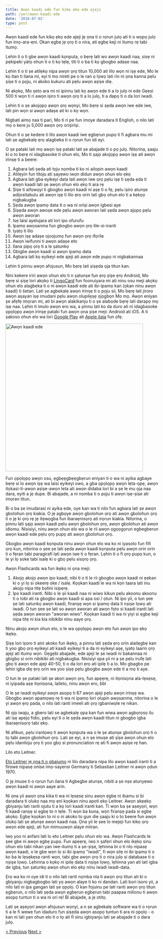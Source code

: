 ```yaml
---
title: Awọn kaadi ede fun kikọ ẹkọ ede ajeji
path: /yor/awon-kaadi-ede
date: '2018-07-02'
type: post
---
```


Awọn kaadi ede fun kikọ ẹkọ ede ajeji jẹ ọna ti o rọrun julọ ati ti o wọpọ julọ fun imọ-ara-ẹni. Ọkan ẹgbẹ jẹ ọrọ ti o nira, ati ẹgbẹ keji ni itumọ rẹ tabi itumọ.

Lehin ti o ti gbe awọn kaadi kọnputa, o bẹrẹ lati wo awọn kaadi naa, sisẹ ni pẹkipẹki yàtọ ohun ti o ti kọ tẹlẹ, titi ti o ba ti kọ gbogbo adaṣe naa.

Lẹhin ti o ti ṣe atilẹkọ nipa awọn ọrọ titun 10,000 ati lilo wọn ni iṣẹ ede, Mo le kọ itan ti ilana mi, eyi ti mo nireti pe o le ran ọ lọwọ lati rìn ni ọna kanna pẹlu ṣiṣe ti o pọju, ni akoko kukuru ati pẹlu awọn aṣiṣe diẹ.

Ni akọkọ, Mo ṣeto ara mi ni ipinnu lati kọ awọn ede ti a lo julọ ni ede Gẹẹsi 500 ti wọn ti ri awọn iṣiro ti awọn ọrọ ti a lo julọ, ti a dapọ ti o da lori iwadi.

Lehin ti o ṣe akojọpọ awọn ọrọ wọnyi, Mo bẹrẹ si ṣẹda awọn iwe ede iwe, lati pin wọn si awọn adaṣe ati ki o kọ wọn.

Nigbati aimọ naa ti pari, Mo ti ri pe fun imoye daradara ti English, o nilo lati mọ o kere ju 5,000 awọn ọrọ oriṣiriṣi.

Ohun ti o ṣe kedere ti lilo awọn kaadi iwe ẹgbẹrun pupọ ti fi agbara mu mi lati ṣe agbekalẹ ẹrọ alagbeka ti o rọrun fun idi eyi.

O ṣe pataki lati mọ awọn iṣẹ pataki lati ṣe abajade ti o pọ julọ. Nitorina, ṣaaju ki o to bẹrẹ ni idagbasoke ti ohun elo, Mo ti ṣajọ akojọpọ awọn iṣẹ ati awọn irinṣẹ ti a beere:

1. Agbara lati ṣẹda ati tọju nọmba ti ko ni ailopin awọn kaadi
2. Atilẹyin fun titoju ati ṣayẹwo iwọn didun awọn ohun elo ẹkọ
3. Agbara lati gba eyikeyi data lati awọn iwe ọrọ pẹlu iṣẹ ti ṣẹda ẹda ti awọn kaadi lati ṣe awọn ohun elo ẹkọ ti ara rẹ
4. Ṣiṣe ti aifọwọyi ti gbogbo awọn kaadi ni aṣẹ ti o fẹ, pẹlu iṣiro atunṣe adijositabulu ati awọn iṣẹ ti lilo ẹrọ orin lati gbọ ohun elo ti a kẹkọọ nigbakugba
5. Ṣẹda awọn ipamọ data ti o wa ni oriṣi awọn igbesi aye
6. Ṣiṣẹda awọn awoṣe ede pẹlu awọn aworan lati ṣẹda awọn ajọpọ pẹlu awọn aworan
7. Isẹ laisi ayelujara ati lori ipo ofurufu
8. Ipamọ awọsanma fun gbogbo awọn ọrọ lile-si-iranti
9. Iyatọ ti lilo
10. Awọn iṣẹ adaṣe ojoojumọ fun awọn ọrọ ifọrilẹ
11. Awọn iwifunni ti awọn adaṣe eto
12. Ilana pipọ ọrọ ti a le ṣatunkọ
13. Gbigbe awọn kaadi si awọn ipamọ data
14. Agbara lati kọ eyikeyi ede ajeji ati awọn ede pupọ ni nigbakannaa

Lẹhin ti pinnu awọn afojusun, Mo bẹrẹ lati ṣiṣẹda ọja titun kan.

Nini kekere iriri awọn ohun elo ti n ṣatunṣe fun ẹrọ ṣiṣe ẹrọ Android, Mo bẹrẹ si ṣiṣẹ lori akọkọ ti <a href="https://yor.lingocard.com/#free-mobile-app" target="_blank" rel="noopener">LingoCard</a> fun foonuiyara mi ati ninu osu meji akọkọ ohun elo alagbeka ti o ni awọn kaadi ede ati ibi-ipamọ kan (ọkan ninu awọn kaadi) ti šetan. Lati ṣe agbekalẹ awọn irinṣẹ ti o pọju sii, Mo bẹrẹ lati jiroro awọn aṣayan iṣẹ imudani pẹlu awọn olupilẹṣẹ ọjọgbọn Mo mọ. Awọn eniyan ṣe afẹfẹ imọran mi, ati bi awọn alakikanju ti o ṣe alabọde bẹrẹ lati darapọ mọ iṣẹ naa. Lẹhin ti imulo awọn ero wa, a pinnu lati ko da duro ati ni idagbasoke ọpọlọpọ awọn irinṣẹ pataki fun awọn ọna ṣiṣe meji: Android ati iOS. A ti ṣakoso ohun elo wa lori <a href="https://play.google.com/store/apps/details?id=com.lingocard.lingocard" target="_blank" rel="noopener">Google Play</a> ati <a href="https://itunes.apple.com/us/app/lingocard/id1217076835?mt=8" target="_blank" rel="noopener">Apple itaja</a> fun ọfẹ.

<img class="aligncenter wp-image-7109" src="../images/2018/05/LingoCard-play.png" alt="Awọn kaadi ede" width="453" height="487" />

Fun ọpọlọpọ awọn osu, ẹgbẹẹgbẹẹgbẹrun eniyan ti o wa ni ayika agbaye bẹrẹ si lo awọn iṣẹ wa laisi eyikeyi owo, a gba ọpọlọpọ awọn lẹta-ọpẹ, awọn itọkasi-ti-awọn aṣiṣe-awọn leta ati awọn didaba lori bi a ṣe le mu ọja naa dara, eyiti a jẹ dupe. Bi abajade, a ni nọmba ti o pọju ti awọn iṣẹ-ṣiṣe ati imọran titun.

Bi o ba ṣe imudarasi ni ayika ede, oye kan wa ti nilo fun agbara lati ṣe awọn gbolohun ọrọ kiakia. O jẹ agbọye awọn gbolohun ọrọ ati awọn gbolohun ọrọ ti o jẹ ki ọrọ rẹ jẹ itẹwọgba fun ibaraẹnisọrọ ati irọrun kiakia. Nitorina, o pinnu lati ṣajọ awọn kaadi pẹlu awọn gbolohun ọrọ, awọn gbolohun ati awọn idiomu. Nisisiyi, ninu awọn ohun elo wa o le rii awọn ọgọọgọrun egbegberun awọn kaadi ede pẹlu ọrọ pupọ ati awọn gbolohun ọrọ.

Gbogbo awọn kaadi kọnputa ninu awọn ohun elo wa ko ni iyasoto fun fifi ọrọ kun, nitorina o ṣee ṣe lati ṣẹda awọn kaadi kọnputa pẹlu awọn orin orin ti o fẹran tabi paragirafi lati awọn iwe ti o fẹran. Lẹhin ti o fi ọrọ pupọ kun, o le yi lọ soke tabi isalẹ ki o gbọ pẹlu sisọrọ ọrọ.

Awọn Flashcards wa fun ikẹkọ ni ọna meji:

1. Akojọ akojọ awọn ipo kaadi, nibi ti o ti le rii gbogbo awọn kaadi ni ẹẹkan ki o yi lọ si okeerẹ oke / isalẹ. Kọọkan kaadi le wa ni kọn taara lati inu akojọ nipa titẹ bọtini isipẹrẹ.
2. Ipo kaadi iranti. Nibi o le ṣii kaadi naa ni wiwo kikun pẹlu akoonu akoonu ti o tobi ati ra gbogbo awọn kaadi si apa osi / ọtun. Ni ipo yii, o tun ṣee ṣe lati satunkọ awọn kaadi, firanṣẹ wọn si ipamọ data ti nṣiṣe lọwọ ati iwadi. O tun ṣee ṣe lati so awọn aworan ati awọn fọto si kaadi iranti lati ṣẹda awọn aworan "aworan wiwo". Kọọkan kaadi ti wa ni yiyi si ẹgbẹ keji nipa titẹ ni kia kia nibikibi ninu aaye ọrọ.

Ninu akojọ awọn ohun elo, o le wa ọpọlọpọ awọn eto fun awọn ipo ẹkọ ikẹkọ.

Ṣiṣẹ lori iṣoro ti aini akoko fun ikẹkọ, a pinnu lati ṣẹda ẹrọ orin alailẹgbẹ kan ti yoo gbọ ọrọ eyikeyi ati kaadi eyikeyi ti a da ni eyikeyi aṣẹ, iyatọ laarin ọrọ ajeji ati ìtumọ wọn. Gẹgẹbi abajade, ede ajeji le ṣe iwadi ni bakannaa ni gbigbọ si orin nibikibi ati nigbakugba. Nisisiyi ọpa yii ni a ṣe pẹlu irufẹ lati gbọ ti awọn ede ajeji 40-50, ti o da lori ẹrọ ati ipilẹ ti a lo. Mo gbagbo pe lẹhin igba diẹ ẹrọ orin wa yoo ṣiṣẹ pẹlu gbogbo awọn ede ti a mọ ti aye.

O tun le ṣe pataki lati ṣe akori awọn ọrọ, fun apẹẹrẹ, ni itọnisọna ala-lẹsẹsẹ, ni iyipada aṣẹ itọnisọna, laileto, ninu awọn ero, bbl

O le ṣe iwadi eyikeyi awọn asopọ ti 67 awọn ajeji pẹlu awọn irinṣẹ wa. Gbogbo awọn apamọwọ rẹ ti wa ni ipamọ lori olupin awọsanma, nitorina o le yi awọn ẹrọ pada, o nilo lati ranti imeeli ati ọrọ igbaniwọle rẹ nikan.

Ni ọjọ iwaju, a gbero lati se agbekalẹ ọpa kan fun wiwa awọn agbọrọsọ ilu ati iṣẹ apejọ fidio, pẹlu eyi ti o le ṣẹda awọn kaadi titun ni gbogbo igba ibaraẹnisọrọ tabi ẹkọ.

Ni afikun, pẹlu iranlọwọ ti awọn kọnputa wa o le ṣe atunṣe gbolohun ọrọ ti o tọ tabi awọn gbolohun ọrọ. Lati ṣe eyi, a n ṣe imuṣe ati ṣiṣe awọn ohun elo pẹlu idaniloju ọrọ ti yoo gbọ si pronunciation rẹ ati fi awọn aṣiṣe rẹ han.

Lilo eto Leitner.

<a href="https://en.wikipedia.org/wiki/Leitner_system" target="_blank" rel="noopener">Eto Leitner jẹ ọna ti o gbajumo</a> ni lilo daradara nipa lilo awọn kaadi iranti ti a firowe nipasẹ onise imọ-sayensi Germany ti Sebastian Leitner ni awọn ọdun 1970.

O jẹ imuse ti o rọrun fun ilana ti Agbegbe atunṣe, nibiti a ṣe nṣe atunyẹwo awọn kaadi ni awọn aaye arin.

Ni ọna yii awọn ọna kika ti wa ni lẹsẹsẹ sinu awọn ẹgbẹ ni ibamu si bi daradara ti olukọ naa mọ ẹni kọọkan ninu apoti ẹkọ Leitner. Awọn akẹẹkọ gbiyanju lati ranti ojutu ti a kọ lori kaadi iranti kan. Ti wọn ba ṣe aṣeyọri, wọn fi kaadi ranṣẹ si ẹgbẹ to n tẹle. Ti wọn ba kuna, wọn firanṣẹ pada si ẹgbẹ akọkọ. Ẹgbẹ kọọkan to ni o ni akoko to gun diẹ ṣaaju ki o to beere fun awọn olukọ lati ṣe atunṣe awọn kaadi naa. Ọna yii le ṣee lo mejeji fun kikọ ọrọ awọn ede ajeji, ati fun mimuuwọn alaye miiran.

Iwọ yoo ni anfani lati lo eto Leitner pẹlu ohun elo wa. Awọn Flashcards le ṣee gbe ni awọn ẹgbẹ pupọ. Fun apẹẹrẹ, iwọ n ṣafẹri ohun elo ikẹkọ sinu ohun elo tabi nìkan yan iwe-itumọ ti a ṣe-ṣiṣe, lẹhinna bi o ti nlọ nipasẹ awọn kaadi, o le gbe wọn lọ si ibi ipamọ "iwadi", fi wọn silẹ ni ibi ipamọ ti o ko ba le lẹsẹkẹsẹ ranti wọn, tabi gbe awọn ọrọ ti o nira julọ si database ti o nṣiṣe lọwọ. Lẹhinna o kọkọ ni ipilẹ data ti nṣiṣe lọwọ, lẹhinna yan ati lati igba de igba, tun ṣatunkọ awọn ohun elo ẹkọ ninu iwadi iwadi-data.

Ẹrọ wa ko ni oye idi ti o nilo lati ranti nọmba nla ti awọn ọrọ titun ati ki o gbiyanju nigbagbogbo lati yọ awọn alaye ti ko ni dandan. Lati bori isoro yii, a nilo lati ni ipa gangan lati ṣe ọpọlọ. O kan fojuinu pe lati ranti awọn ọrọ titun ẹgbẹrun, o nilo lati ṣẹda awọn ẹgbẹrun ẹgbẹrun tabi paapaa milionu ti awọn asopọ tuntun ti o wa ni ori rẹ! Bi abajade, a jẹ otitọ.

Lati ṣe aṣeyọri awọn afojusun wọnyi, a n ṣe agbekalẹ software wa ti o rọrun ti a le fi wewe fun idaduro fun ṣiṣẹda awọn asopọ tuntun ti ara ni ọpọlọ - o kan ni lati yan ohun elo ti o tọ ati fi sinu igbiyanju lati ṣe abajade ti o dara julọ.

<a href="/yor/bawo-ni-e-le-ko-eko-geesi-ni-kiakia">< Previous</a> <a href="/yor/bawo-ni-lati-e-atun-e-oro-ikowe">Next ></a>